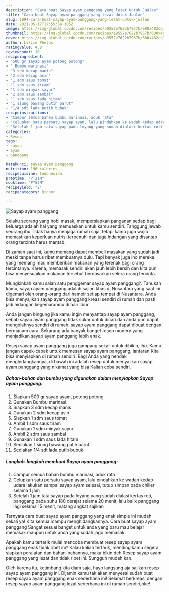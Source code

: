```yaml
---
description: "Cara buat Sayap ayam panggang yang lezat Untuk Jualan"
title: "Cara buat Sayap ayam panggang yang lezat Untuk Jualan"
slug: 1094-cara-buat-sayap-ayam-panggang-yang-lezat-untuk-jualan
date: 2021-05-17T17:55:54.105Z
image: https://img-global.cpcdn.com/recipes/a9552e7622b7957b/680x482cq70/sayap-ayam-panggang-foto-resep-utama.jpg
thumbnail: https://img-global.cpcdn.com/recipes/a9552e7622b7957b/680x482cq70/sayap-ayam-panggang-foto-resep-utama.jpg
cover: https://img-global.cpcdn.com/recipes/a9552e7622b7957b/680x482cq70/sayap-ayam-panggang-foto-resep-utama.jpg
author: Lizzie Phelps
ratingvalue: 4.8
reviewcount: 10
recipeingredient:
- "500 gr sayap ayam potong potong"
- " Bumbu marinasi"
- "3 sdm kecap manis"
- "2 sdm kecap asin"
- "1 sdm saus tomat"
- "1 sdm saus tiram"
- "1 sdm minyak sayur"
- "2 sdm saus sambal"
- "1 sdm saus lada hitam"
- "1 siung bawang putih parut"
- "1/4 sdt lada putih bubuk"
recipeinstructions:
- "Campur semua bahan bumbu marinasi, aduk rata"
- "Celupkan satu persatu sayap ayam, lalu pindahkan ke wadah kedap udara lakukan sampai sayap ayam selesai, tutup simpan pada chiller selama 1 jam"
- "Setelah 1 jam tata sayap pada loyang yang sudah dialasi kertas roti, panggang pada suhu 180 derajat selama 20 menit, lalu balik panggang lagi selama 15 menit, matang angkat sajikan"
categories:
- Resep
tags:
- sayap
- ayam
- panggang

katakunci: sayap ayam panggang 
nutrition: 196 calories
recipecuisine: Indonesian
preptime: "PT21M"
cooktime: "PT52M"
recipeyield: "2"
recipecategory: Dinner

---
```



![Sayap ayam panggang](https://img-global.cpcdn.com/recipes/a9552e7622b7957b/680x482cq70/sayap-ayam-panggang-foto-resep-utama.jpg)

Selaku seorang yang hobi masak, mempersiapkan panganan sedap bagi keluarga adalah hal yang memuaskan untuk kamu sendiri. Tanggung jawab seorang ibu Tidak hanya menjaga rumah saja, tetapi kamu juga wajib memastikan keperluan nutrisi terpenuhi dan juga hidangan yang disantap orang tercinta harus mantab.

Di zaman  saat ini, kamu memang dapat membeli masakan yang sudah jadi meski tanpa harus ribet membuatnya dulu. Tapi banyak juga lho mereka yang memang mau memberikan makanan yang terenak bagi orang tercintanya. Karena, memasak sendiri akan jauh lebih bersih dan kita pun bisa menyesuaikan makanan tersebut berdasarkan selera orang tercinta. 



Mungkinkah kamu salah satu penggemar sayap ayam panggang?. Tahukah kamu, sayap ayam panggang adalah sajian khas di Nusantara yang saat ini digemari oleh orang-orang dari hampir setiap tempat di Nusantara. Anda bisa menyajikan sayap ayam panggang kreasi sendiri di rumah dan pasti jadi hidangan kegemaranmu di hari libur.

Anda jangan bingung jika kamu ingin menyantap sayap ayam panggang, sebab sayap ayam panggang tidak sukar untuk dicari dan anda pun dapat mengolahnya sendiri di rumah. sayap ayam panggang dapat dibuat dengan bermacam cara. Sekarang ada banyak banget resep modern yang menjadikan sayap ayam panggang lebih enak.

Resep sayap ayam panggang juga gampang sekali untuk dibikin, lho. Kamu jangan capek-capek untuk memesan sayap ayam panggang, lantaran Kita bisa menyiapkan di rumah sendiri. Bagi Anda yang hendak menghidangkannya, di bawah ini adalah resep untuk menyajikan sayap ayam panggang yang nikamat yang bisa Kalian coba sendiri.

<!--inarticleads1-->

##### Bahan-bahan dan bumbu yang digunakan dalam menyiapkan Sayap ayam panggang:

1. Siapkan 500 gr sayap ayam, potong potong
1. Gunakan  Bumbu marinasi:
1. Siapkan 3 sdm kecap manis
1. Gunakan 2 sdm kecap asin
1. Siapkan 1 sdm saus tomat
1. Ambil 1 sdm saus tiram
1. Gunakan 1 sdm minyak sayur
1. Ambil 2 sdm saus sambal
1. Gunakan 1 sdm saus lada hitam
1. Sediakan 1 siung bawang putih parut
1. Sediakan 1/4 sdt lada putih bubuk




<!--inarticleads2-->

##### Langkah-langkah membuat Sayap ayam panggang:

1. Campur semua bahan bumbu marinasi, aduk rata
1. Celupkan satu persatu sayap ayam, lalu pindahkan ke wadah kedap udara lakukan sampai sayap ayam selesai, tutup simpan pada chiller selama 1 jam
1. Setelah 1 jam tata sayap pada loyang yang sudah dialasi kertas roti, panggang pada suhu 180 derajat selama 20 menit, lalu balik panggang lagi selama 15 menit, matang angkat sajikan




Ternyata cara buat sayap ayam panggang yang enak simple ini mudah sekali ya! Kita semua mampu menghidangkannya. Cara buat sayap ayam panggang Sangat sesuai banget untuk anda yang baru mau belajar memasak maupun untuk anda yang sudah jago memasak.

Apakah kamu tertarik mulai mencoba membuat resep sayap ayam panggang enak tidak ribet ini? Kalau kalian tertarik, mending kamu segera siapkan peralatan dan bahan-bahannya, maka bikin deh Resep sayap ayam panggang yang lezat dan tidak ribet ini. Sungguh mudah kan. 

Oleh karena itu, ketimbang kita diam saja, hayo langsung aja sajikan resep sayap ayam panggang ini. Dijamin kamu tak akan menyesal sudah buat resep sayap ayam panggang enak sederhana ini! Selamat berkreasi dengan resep sayap ayam panggang lezat sederhana ini di rumah sendiri,oke!.

